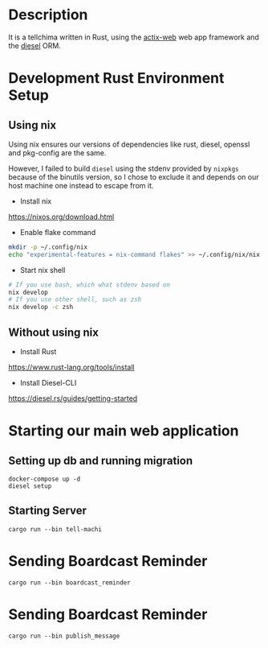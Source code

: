 # Description

It is a tellchima written in Rust, using the [actix-web](https://github.com/actix/actix-web) web 
app framework and the [diesel](https://github.com/diesel-rs/diesel) ORM.

# Development Rust Environment Setup

## Using nix

Using nix ensures our versions of dependencies like rust, diesel, openssl and pkg-config are the same.

However, I failed to build `diesel` using the stdenv provided by `nixpkgs` because of the binutils 
version, so I chose to exclude it and depends on our host machine one instead to escape from it.

- Install nix

https://nixos.org/download.html

- Enable flake command

```sh
mkdir -p ~/.config/nix
echo "experimental-features = nix-command flakes" >> ~/.config/nix/nix.config
```

- Start nix shell

```sh
# If you use bash, which what stdenv based on
nix develop
# If you use other shell, such as zsh 
nix develop -c zsh
```

## Without using nix

- Install Rust

https://www.rust-lang.org/tools/install

- Install Diesel-CLI

https://diesel.rs/guides/getting-started

# Starting our main web application

## Setting up db and running migration

```
docker-compose up -d
diesel setup
```

## Starting Server

```
cargo run --bin tell-machi
```

# Sending Boardcast Reminder

```
cargo run --bin boardcast_reminder
```

# Sending Boardcast Reminder

```
cargo run --bin publish_message
```
